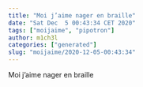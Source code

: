 ```yaml
---
title: "Moi j’aime nager en braille"
date: "Sat Dec  5 00:43:34 CET 2020"
tags: ["moijaime", "pipotron"]
author: m1ch3l
categories: ["generated"]
slug: "moijaime/2020-12-05-00:43:34"
---
```


Moi j’aime nager en braille
